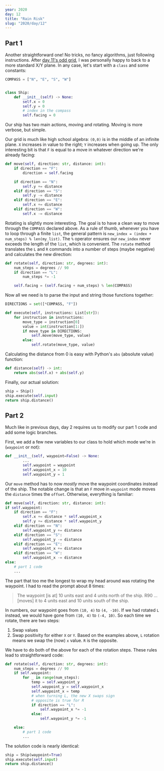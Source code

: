 ```yaml
---
year: 2020
day: 12
title: "Rain Risk"
slug: "2020/day/12"
---
```


## Part 1

Another straightforward one! No tricks, no fancy algorithms, just following instructions. After [day 11's odd grid](https://github.com/xavdid/advent-of-code/tree/main/solutions/2020/day_11), I was personally happy to back to a more standard X/Y plane. In any case, let's start with a `class` and some constants:

```py
COMPASS = ["N", "E", "S", "W"]


class Ship:
    def __init__(self) -> None:
        self.x = 0
        self.y = 0
        # index in the compass
        self.facing = 0
```

Our ship has two main actions, moving and rotating. Moving is more verbose, but simple.

Our grid is much like high school algebra: `(0,0)` is in the middle of an infinite plane. `X` increases in value to the right; `Y` increases when going up. The only interesting bit is that `F` is equal to a move in whatever direction we're already facing:

```py
def move(self, direction: str, distance: int):
    if direction == "F":
        direction = self.facing

    if direction == "N":
        self.y += distance
    elif direction == "S":
        self.y -= distance
    elif direction == "E":
        self.x += distance
    elif direction == "W":
        self.x -= distance
```

Rotating is slightly more interesting. The goal is to have a clean way to move through the `COMPASS` declared above. As a rule of thumb, whenever you have to loop through a finite `list`, the general pattern is `new_index = (index + num_steps) % len(my_list)`. The `%` operator ensures our `new_index` never exceeds the length of the `list`, which is convenient. The `rotate` method translates the `L` and `R` commands into a number of steps (maybe negative) and calculates the new direction:

```py
def rotate(self, direction: str, degrees: int):
    num_steps = degrees // 90
    if direction == "L":
        num_steps *= -1

    self.facing = (self.facing + num_steps) % len(COMPASS)
```

Now all we need is to parse the input and string those functions together:

```py
DIRECTIONS = set([*COMPASS, "F"])

def execute(self, instructions: List[str]):
    for instruction in instructions:
        move_type = instruction[0]
        value = int(instruction[1:])
        if move_type in DIRECTIONS:
            self.move(move_type, value)
        else:
            self.rotate(move_type, value)
```

Calculating the distance from 0 is easy with Python's `abs` (absolute value) function:

```py
def distance(self) -> int:
    return abs(self.x) + abs(self.y)
```

Finally, our actual solution:

```py
ship = Ship()
ship.execute(self.input)
return ship.distance()
```

## Part 2

Much like in previous days, day 2 requires us to modify our part 1 code and add some logic branches.

First, we add a few new variables to our class to hold which mode we're in (`waypoint` or not):

```py
def __init__(self, waypoint=False) -> None:
        ...
        self.waypoint = waypoint
        self.waypoint_x = 10
        self.waypoint_y = 1
```

Our `move` method has to now _mostly_ move the waypoint coordinates instead of the ship. The notable change is that an `F` move in `waypoint` mode moves the `distance` times the `offset`. Otherwise, everything is familiar:

```py
def move(self, direction: str, distance: int):
if self.waypoint:
    if direction == "F":
        self.x += distance * self.waypoint_x
        self.y += distance * self.waypoint_y
    elif direction == "N":
        self.waypoint_y += distance
    elif direction == "S":
        self.waypoint_y -= distance
    elif direction == "E":
        self.waypoint_x += distance
    elif direction == "W":
        self.waypoint_x -= distance
else:
    # part 1 code
    ...
```

The part that too me the longest to wrap my head around was rotating the waypoint. I had to read the prompt about 8 times:

> The waypoint [is at] 10 units east and 4 units north of the ship.
> R90 ... [moves] it to 4 units east and 10 units south of the ship.

In numbers, our waypoint goes from `(10, 4)` to `(4, -10)`. If we had rotated `L` instead, we would have gone from `(10, 4)` to `(-4, 10)`. So each time we rotate, there are two steps:

1. Swap values
2. Swap positivity for either `X` or `Y`. Based on the examples above, `L` rotation means we swap the (now) `x` value. `R` is the opposite.

We have to do both of the above for each of the rotation steps. These rules lead to straightforward code:

```py
def rotate(self, direction: str, degrees: int):
    num_steps = degrees // 90
    if self.waypoint:
        for _ in range(num_steps):
            temp = self.waypoint_y
            self.waypoint_y = self.waypoint_x
            self.waypoint_x = temp
            # when turning L, the new X swaps sign
            # opposite is true for R
            if direction == "L":
                self.waypoint_x *= -1
            else:
                self.waypoint_y *= -1

    else:
        # part 1 code
        ...
```

The solution code is nearly identical:

```py
ship = Ship(waypoint=True)
ship.execute(self.input)
return ship.distance()
```

